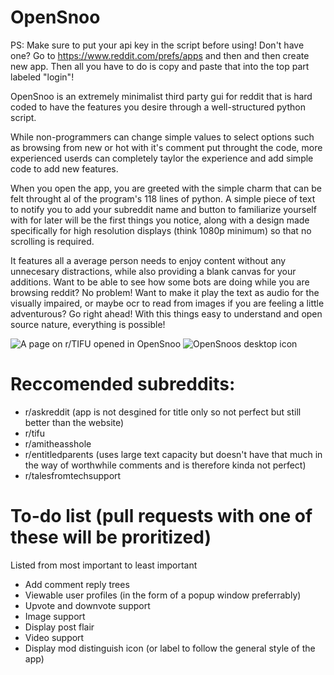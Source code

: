 # OpenSnoo
PS: Make sure to put your api key in the script before using! Don't have one? Go to https://www.reddit.com/prefs/apps and then and then create new app. Then all you have to do is copy and paste that into the top part labeled "login"!

OpenSnoo is an extremely minimalist third party gui for reddit that is hard coded to have the features you desire through a well-structured python script.

While non-programmers can change simple values to select options such as browsing from new or hot with it's comment put throught the code, more experienced userds can completely taylor the experience and add simple code to add new features.

When you open the app, you are greeted with the simple charm that can be felt throught al of the program's 118 lines of python. A simple piece of text to notify you to add your subreddit name and button to familiarize yourself with for later will be the first things you notice, along with a design made specifically for high resolution displays (think 1080p minimum) so that no scrolling is required.

It features all a average person needs to enjoy content without any unnecesary distractions, while also providing a blank canvas for your additions. Want to be able to see how some bots are doing while you are browsing reddit? No problem! Want to make it play the text as audio for the visually impaired, or maybe ocr to read from images if you are feeling a little adventurous? Go right ahead! With this things easy to understand and open source nature, everything is possible!

![A page on r/TIFU opened in OpenSnoo](https://i.ibb.co/4WDTVSY/screenshot-of-usage.jpg)
![OpenSnoos desktop icon](https://i.ibb.co/TtBV1Fv/opensnoo-icon-on-desktop.jpg)

# Reccomended subreddits:
- r/askreddit (app is not desgined for title only so not perfect but still better than the website)
- r/tifu
- r/amitheasshole
- r/entitledparents (uses large text capacity but doesn't have that much in the way of worthwhile comments and is therefore kinda not perfect)
- r/talesfromtechsupport 

# To-do list (pull requests with one of these will be proritized) 

Listed from most important to least important
- Add comment reply trees
- Viewable user profiles (in the form of a popup window preferrably)
- Upvote and downvote support
- Image support
- Display post flair
- Video support
- Display mod distinguish icon (or label to follow the general style of the app)
